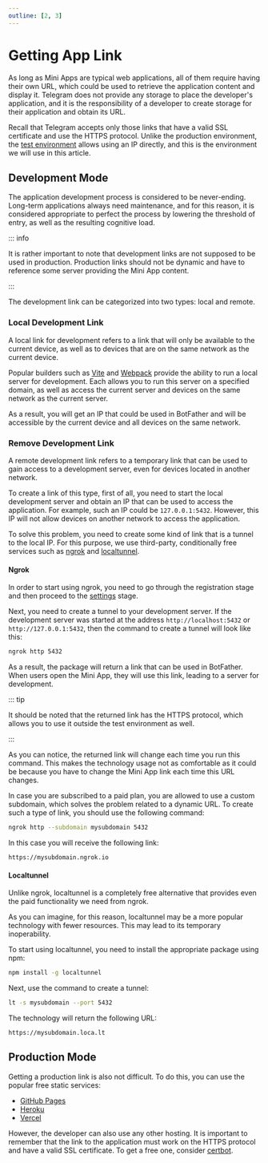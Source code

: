 ```yaml
---
outline: [2, 3]
---
```


# Getting App Link

As long as Mini Apps are typical web applications, all of them require having their own URL, which
could be used to retrieve the application content and display it. Telegram does not provide any
storage to place the developer's application, and it is the responsibility of a developer to create
storage for their application and obtain its URL.

Recall that Telegram accepts only those links that have a valid SSL certificate and use the HTTPS
protocol. Unlike the production environment, the [test environment](../test-environment.md) allows
using an IP directly, and this is the environment we will use in this article.

## Development Mode

The application development process is considered to be never-ending. Long-term applications always
need maintenance, and for this reason, it is considered appropriate to perfect the process by
lowering the threshold of entry, as well as the resulting cognitive load.

::: info

It is rather important to note that development links are not supposed to be used in production.
Production links should not be dynamic and have to reference some server providing the Mini App
content.

:::

The development link can be categorized into two types: local and remote.

### Local Development Link

A local link for development refers to a link that will only be available to the current device, as
well as to devices that are on the same network as the current device.

Popular builders such as [Vite](https://vitejs.dev/) and [Webpack](https://webpack.js.org/) provide
the ability to run a local server for development. Each allows you to run this server on a specified
domain, as well as access the current server and devices on the same network as the current server.

As a result, you will get an IP that could be used in BotFather and will be accessible by the
current device and all devices on the same network.

### Remove Development Link

A remote development link refers to a temporary link that can be used to gain access to a
development server, even for devices located in another network.

To create a link of this type, first of all, you need to start the local development server and
obtain an IP that can be used to access the application. For example, such an IP could
be `127.0.0.1:5432`. However, this IP will not allow devices on another network to access the
application.

To solve this problem, you need to create some kind of link that is a tunnel to the local IP. For
this purpose, we use third-party, conditionally free services such as [ngrok](https://ngrok.com/)
and [localtunnel](https://localtunnel.github.io/www/).

#### Ngrok

In order to start using ngrok, you need to go through the registration stage and then proceed to
the [settings](https://dashboard.ngrok.com/get-started/setup) stage.

Next, you need to create a tunnel to your development server. If the development server was started
at the address `http://localhost:5432` or `http://127.0.0.1:5432`, then the command to create a
tunnel will look like this:

```bash
ngrok http 5432
```

As a result, the package will return a link that can be used in BotFather. When users open the
Mini App, they will use this link, leading to a server for development.

::: tip

It should be noted that the returned link has the HTTPS protocol, which allows you to use it outside
the test environment as well.

:::

As you can notice, the returned link will change each time you run this command. This makes the
technology usage not as comfortable as it could be because you have to change the Mini App link each
time this URL changes.

In case you are subscribed to a paid plan, you are allowed to use a custom subdomain, which solves
the problem related to a dynamic URL. To create such a type of link, you should use the following
command:

```bash
ngrok http --subdomain mysubdomain 5432
```

In this case you will receive the following link:

```
https://mysubdomain.ngrok.io
```

#### Localtunnel

Unlike ngrok, localtunnel is a completely free alternative that provides even the paid functionality
we need from ngrok.

As you can imagine, for this reason, localtunnel may be a more popular technology with fewer
resources. This may lead to its temporary inoperability.

To start using localtunnel, you need to install the appropriate package using npm:

```bash
npm install -g localtunnel
```

Next, use the command to create a tunnel:

```bash
lt -s mysubdomain --port 5432
```

The technology will return the following URL:

```
https://mysubdomain.loca.lt
```

## Production Mode

Getting a production link is also not difficult. To do this, you can use the popular free static
services:

- [GitHub Pages](https://pages.github.com/)
- [Heroku](https://www.heroku.com/)
- [Vercel](https://vercel.com/)

However, the developer can also use any other hosting. It is important to remember that the link to
the application must work on the HTTPS protocol and have a valid SSL certificate. To get a free
one, consider [certbot](https://certbot.eff.org/pages/about).
